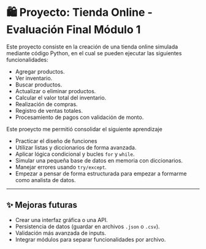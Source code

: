 # 🛍️ Proyecto: Tienda Online - Evaluación Final Módulo 1

Este proyecto consiste en la creación de una tienda online simulada mediante código Python, en el cual se pueden ejecutar las siguientes funcionalidades:
  - Agregar productos.
  - Ver inventario.
  - Buscar productos.
  - Actualizar o eliminar productos.
  - Calcular el valor total del inventario.
  - Realización de compras.
  - Registro de ventas totales.
  - Procesamiento de pagos con validación de monto.


Este proeycto me permitió consolidar el siguiente aprendizaje

- Practicar el diseño de funciones
- Utilizar listas y diccionarios de forma avanzada.
- Aplicar lógica condicional y bucles `for` y `while`.
- Simular una pequeña base de datos en memoria con diccionarios.
- Manejar errores usando `try/except`.
- Empezar a pensar de forma estructurada para empezar a formarme como analista de datos.




---

## ✨ Mejoras futuras

- Crear una interfaz gráfica o una API.
- Persistencia de datos (guardar en archivos `.json` o `.csv`).
- Validación más avanzada de inputs.
- Integrar módulos para separar funcionalidades por archivo.
